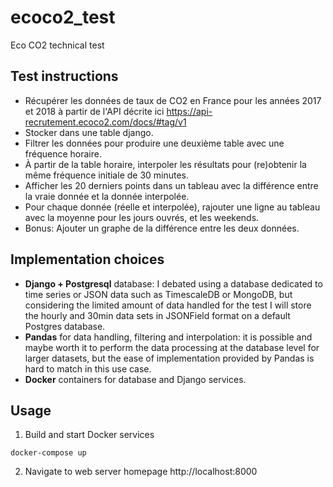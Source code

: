 # ecoco2_test
Eco CO2 technical test

## Test instructions
- Récupérer les données de taux de CO2 en France pour les années 2017 et 2018 à partir de l'API décrite ici https://api-recrutement.ecoco2.com/docs/#tag/v1
- Stocker dans une table django.
- Filtrer les données pour produire une deuxième table avec une fréquence horaire.
- À partir de la table horaire, interpoler les résultats pour (re)obtenir la même fréquence initiale de 30 minutes.
- Afficher les 20 derniers points dans un tableau avec la différence entre la vraie donnée et la donnée interpolée.
- Pour chaque donnée (réelle et interpolée), rajouter une ligne au tableau avec la moyenne pour les jours ouvrés, et les weekends.
- Bonus: Ajouter un graphe de la différence entre les deux données.

## Implementation choices
- **Django + Postgresql** database: I debated using a database dedicated to time series or JSON data such as TimescaleDB or MongoDB,
    but considering the limited amount of data handled for the test I will store the hourly and 30min data sets in JSONField format
    on a default Postgres database.
- **Pandas** for data handling, filtering and interpolation: it is possible and maybe worth it to perform the data processing at the 
    database level for larger datasets, but the ease of implementation provided by Pandas is hard to match in this use case.
- **Docker** containers for database and Django services.

## Usage
1. Build and start Docker services
```
docker-compose up
```
2. Navigate to web server homepage
http://localhost:8000

